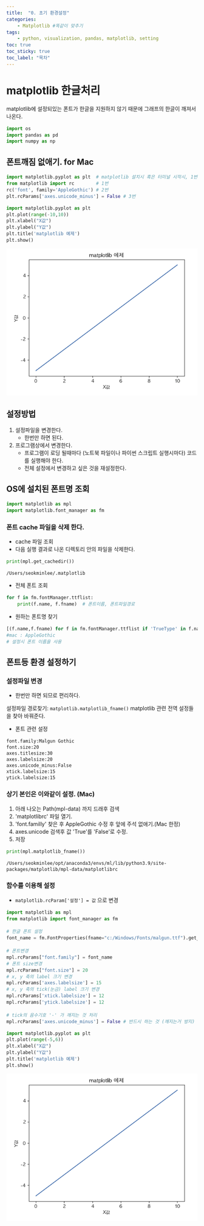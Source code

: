 ```yaml
---
title:  "0. 초기 환경설정"
categories:
    - Matplotlib #똑같이 맞추기
tags:
    - python, visualization, pandas, matplotlib, setting
toc: true
toc_sticky: true
toc_label: "목차"
---
```





# matplotlib 한글처리
matplotlib에 설정되있는 폰트가 한글을 지원하지 않기 때문에 그래프의 한글이 깨져서 나온다.


```python
import os
import pandas as pd
import numpy as np
```

## 폰트깨짐 없애기. for Mac


```python
import matplotlib.pyplot as plt  # matplotlib 설치시 혹은 터미널 시작시, 1번과 2번, 3번 명령어 입력으로 폰트깨짐 해결.(Mac 한정.)
from matplotlib import rc        # 1번
rc('font', family='AppleGothic') # 2번
plt.rcParams['axes.unicode_minus'] = False # 3번
```


```python
import matplotlib.pyplot as plt
plt.plot(range(-10,10))
plt.xlabel("X값")
plt.ylabel("Y값")
plt.title('matplotlib 예제')
plt.show()
```


    
   ![set.png](/assets/images/playdata/set.png)
    


## 설정방법
1. 설정파일을 변경한다. 
    - 한번만 하면 된다.
2. 프로그램상에서 변경한다.
    - 프로그램이 로딩 될때마다 (노트북 파일이나 파이썬 스크립트 실행시마다) 코드를 실행해야 한다.
    - 전체 설정에서 변경하고 싶은 것을 재설정한다.

## OS에 설치된 폰트명 조회


```python
import matplotlib as mpl
import matplotlib.font_manager as fm
```

### 폰트 cache 파일을 삭제 한다.

- cache 파일 조회
- 다음 실행 결과로 나온 디렉토리 안의 파일을 삭제한다. 


```python
print(mpl.get_cachedir())
```

    /Users/seokminlee/.matplotlib


- 전체 폰트 조회


```python
for f in fm.fontManager.ttflist:
    print(f.name, f.fname)  # 폰트이름, 폰트파일경로
```

- 원하는 폰트명 찾기


```python
[(f.name,f.fname) for f in fm.fontManager.ttflist if 'TrueType' in f.name.lower()]  
#mac : AppleGothic
# 설정시 폰트 이름을 사용
```

## 폰트등 환경 설정하기 
###  설정파일 변경
- 한번만 하면 되므로 편리하다.

설정파일 경로찾기: `matplotlib.matplotlib_fname()`
matplotlib 관련 전역 설정들을 찾아 바꿔준다.
- 폰트 관련 설정
```
font.family:Malgun Gothic
font.size:20
axes.titlesize:30
axes.labelsize:20  
axes.unicode_minus:False
xtick.labelsize:15
ytick.labelsize:15 
```

### 상기 본인은 이와같이 설정. (Mac)
1. 아래 나오는 Path(mpl-data) 까지 드래후 검색 
2. 'matplotlibrc' 파일 열기.
3. 'font.familly' 찾은 후 AppleGothic 수정 후 앞에 주석 없애기.(Mac 한정)
4. axes.unicode 검색후 값 'True'를 'False'로 수정.
5. 저장


```python
print(mpl.matplotlib_fname())
```

    /Users/seokminlee/opt/anaconda3/envs/ml/lib/python3.9/site-packages/matplotlib/mpl-data/matplotlibrc


### 함수를 이용해 설정
- `matplotlib.rcParam['설정'] = 값` 으로 변경


```python
import matplotlib as mpl
from matplotlib import font_manager as fm

# 한글 폰트 설정
font_name = fm.FontProperties(fname="c:/Windows/Fonts/malgun.ttf").get_name()

# 폰트변경
mpl.rcParams["font.family"] = font_name
# 폰트 size변경
mpl.rcParams["font.size"] = 20
# x, y 축의 label 크기 변경
mpl.rcParams['axes.labelsize'] = 15
# x, y 축의 tick(눈금) label 크기 변경
mpl.rcParams['xtick.labelsize'] = 12
mpl.rcParams['ytick.labelsize'] = 12

# tick의 음수기호 '-' 가 깨지는 것 처리
mpl.rcParams['axes.unicode_minus'] = False # 반드시 하는 것 (깨지는거 방지)
```


```python
import matplotlib.pyplot as plt
plt.plot(range(-5,6))
plt.xlabel("X값")
plt.ylabel("Y값")
plt.title('matplotlib 예제')
plt.show()
```


    
   ![set.png](/assets/images/playdata/set.png)
    

